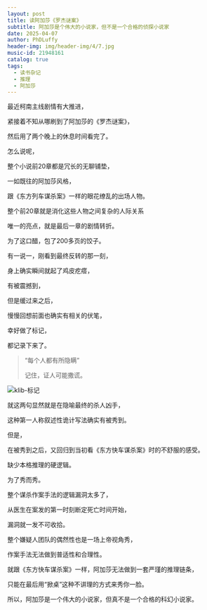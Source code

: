 ```yaml
---
layout: post
title: 读阿加莎《罗杰谜案》
subtitle: 阿加莎是个伟大的小说家，但不是一个合格的侦探小说家
date: 2025-04-07
author: PhDLuffy
header-img: img/header-img/4/7.jpg
music-id: 21948161
catalog: true
tags:
  - 读书杂记
  - 推理
  - 阿加莎
---
```


最近柯南主线剧情有大推进，

紧接着不知从哪刷到了阿加莎的《罗杰谜案》，

然后用了两个晚上的休息时间看完了。



怎么说呢，

整个小说前20章都是冗长的无聊铺垫，

一如既往的阿加莎风格，

跟《东方列车谋杀案》一样的眼花缭乱的出场人物。



整个前20章就是消化这些人物之间复杂的人际关系

唯一的亮点，就是最后一章的剧情转折。

为了这口醋，包了200多页的饺子。



有一说一，刚看到最终反转的那一刻，

身上确实瞬间就起了鸡皮疙瘩，

有被震撼到，

但是缓过来之后，

慢慢回想前面也确实有相关的伏笔，

幸好做了标记，

都记录下来了。

> “每个人都有所隐瞒”
>
> 记住，证人可能撒谎。

![klib-标记](https://fastly.jsdelivr.net/gh/PhDLuffy/PicGo@master/img/202504072141437.png)

就这两句显然就是在隐喻最终的杀人凶手，

这种第一人称叙述性诡计写法确实有被秀到。



但是，

在被秀到之后，又回归到当初看《东方快车谋杀案》时的不舒服的感受。

缺少本格推理的硬逻辑。

为了秀而秀。

整个谋杀作案手法的逻辑漏洞太多了，

从医生在案发的第一时刻断定死亡时间开始，

漏洞就一发不可收拾。



整个嫌疑人团队的偶然性也是一场上帝视角秀，

作案手法无法做到普适性和合理性。



就跟《东方快车谋杀案》一样，阿加莎无法做到一套严瑾的推理链条，

只能在最后用“掀桌”这种不讲理的方式来秀你一脸。



所以，阿加莎是一个伟大的小说家，但真不是一个合格的科幻小说家。
